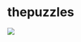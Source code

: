 # thepuzzles

<img style="align:center;" src="https://img.icons8.com/external-nawicon-outline-color-nawicon/256/000000/external-puzzle-business-nawicon-outline-color-nawicon.png"/>
